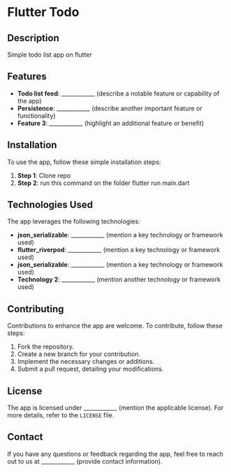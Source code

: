 # Flutter Todo

## Description
Simple todo list app on flutter

## Features

- **Todo list feed**: ____________ (describe a notable feature or capability of the app)
- **Persistence**: ____________ (describe another important feature or functionality)
- **Feature 3**: ____________ (highlight an additional feature or benefit)

## Installation

To use the app, follow these simple installation steps:

1. **Step 1**: Clone repo
2. **Step 2**: run this command on the folder flutter run main.dart

## Technologies Used

The app leverages the following technologies:

- **json_serializable**: ____________ (mention a key technology or framework used)
- **flutter_riverpod**: ____________ (mention a key technology or framework used)
- **json_serializable**: ____________ (mention a key technology or framework used)
- **Technology 2**: ____________ (mention another technology or framework used)

## Contributing

Contributions to enhance the app are welcome. To contribute, follow these steps:

1. Fork the repository.
2. Create a new branch for your contribution.
3. Implement the necessary changes or additions.
4. Submit a pull request, detailing your modifications.

## License

The app is licensed under ____________ (mention the applicable license). For more details, refer to the `LICENSE` file.

## Contact

If you have any questions or feedback regarding the app, feel free to reach out to us at ____________ (provide contact information).
